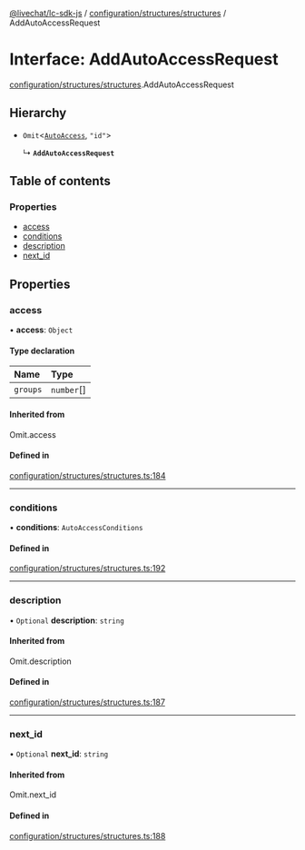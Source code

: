[@livechat/lc-sdk-js](../README.md) / [configuration/structures/structures](../modules/configuration_structures_structures.md) / AddAutoAccessRequest

# Interface: AddAutoAccessRequest

[configuration/structures/structures](../modules/configuration_structures_structures.md).AddAutoAccessRequest

## Hierarchy

- `Omit`<[`AutoAccess`](configuration_structures_structures.AutoAccess.md), ``"id"``\>

  ↳ **`AddAutoAccessRequest`**

## Table of contents

### Properties

- [access](configuration_structures_structures.AddAutoAccessRequest.md#access)
- [conditions](configuration_structures_structures.AddAutoAccessRequest.md#conditions)
- [description](configuration_structures_structures.AddAutoAccessRequest.md#description)
- [next\_id](configuration_structures_structures.AddAutoAccessRequest.md#next_id)

## Properties

### access

• **access**: `Object`

#### Type declaration

| Name | Type |
| :------ | :------ |
| `groups` | `number`[] |

#### Inherited from

Omit.access

#### Defined in

[configuration/structures/structures.ts:184](https://github.com/livechat/lc-sdk-js/blob/c7b3817/src/configuration/structures/structures.ts#L184)

___

### conditions

• **conditions**: `AutoAccessConditions`

#### Defined in

[configuration/structures/structures.ts:192](https://github.com/livechat/lc-sdk-js/blob/c7b3817/src/configuration/structures/structures.ts#L192)

___

### description

• `Optional` **description**: `string`

#### Inherited from

Omit.description

#### Defined in

[configuration/structures/structures.ts:187](https://github.com/livechat/lc-sdk-js/blob/c7b3817/src/configuration/structures/structures.ts#L187)

___

### next\_id

• `Optional` **next\_id**: `string`

#### Inherited from

Omit.next\_id

#### Defined in

[configuration/structures/structures.ts:188](https://github.com/livechat/lc-sdk-js/blob/c7b3817/src/configuration/structures/structures.ts#L188)
